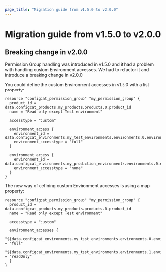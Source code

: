 ```yaml
---
page_title: "Migration guide from v1.5.0 to v2.0.0"
---
```


# Migration guide from v1.5.0 to v2.0.0

## Breaking change in v2.0.0

Permission Group handling was introduced in v1.5.0 and it had a problem with handling custom Environment accesses. We had to refactor it and introduce a breaking change in v2.0.0.

You could define the custom Environment accesses in v1.5.0 with a list property:

```hcl
resource "configcat_permission_group" "my_permission_group" {
  product_id = data.configcat_products.my_products.products.0.product_id
  name = "Read only except Test environment"

  accesstype = "custom"

  environment_access {
    environment_id = data.configcat_environments.my_test_environments.environments.0.environment_id
    environment_accesstype = "full"
  }

  environment_access {
    environment_id = data.configcat_environments.my_production_environments.environments.0.environment_id
    environment_accesstype = "none"
  }
}
```

The new way of defining custom Environment accesses is using a map property:

```hcl
resource "configcat_permission_group" "my_permission_group" {
  product_id = data.configcat_products.my_products.products.0.product_id
  name = "Read only except Test environment"

  accesstype = "custom"

  environment_accesses {
    "${data.configcat_environments.my_test_environments.environments.0.environment_id}" = "full"
    "${data.configcat_environments.my_test_environments.environments.1.environment_id}" = "readOnly"
  }
}
```
